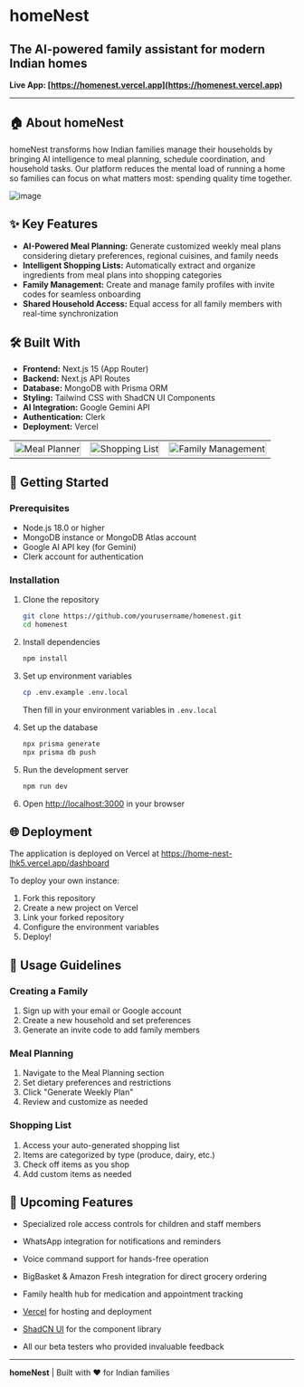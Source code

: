 # homeNest
 

## The AI-powered family assistant for modern Indian homes

**Live App: [https://homenest.vercel.app](https://homenest.vercel.app)**

---

## 🏠 About homeNest

homeNest transforms how Indian families manage their households by bringing AI intelligence to meal planning, schedule coordination, and household tasks. Our platform reduces the mental load of running a home so families can focus on what matters most: spending quality time together.

![image](https://github.com/user-attachments/assets/a2e4d1ce-cd5f-4d23-ad65-93b91d7e073e)


## ✨ Key Features

- **AI-Powered Meal Planning:** Generate customized weekly meal plans considering dietary preferences, regional cuisines, and family needs
- **Intelligent Shopping Lists:** Automatically extract and organize ingredients from meal plans into shopping categories
- **Family Management:** Create and manage family profiles with invite codes for seamless onboarding
- **Shared Household Access:** Equal access for all family members with real-time synchronization

## 🛠️ Built With

- **Frontend:** Next.js 15 (App Router)
- **Backend:** Next.js API Routes
- **Database:** MongoDB with Prisma ORM
- **Styling:** Tailwind CSS with ShadCN UI Components
- **AI Integration:** Google Gemini API
- **Authentication:** Clerk
- **Deployment:** Vercel

 

<table>
  <tr>
    <td><img src="https://example.com/meal-planner.png" alt="Meal Planner" width="100%"></td>
    <td><img src="https://example.com/shopping-list.png" alt="Shopping List" width="100%"></td>
    <td><img src="https://example.com/family-management.png" alt="Family Management" width="100%"></td>
  </tr>
</table>

## 🚀 Getting Started

### Prerequisites

- Node.js 18.0 or higher
- MongoDB instance or MongoDB Atlas account
- Google AI API key (for Gemini)
- Clerk account for authentication

### Installation

1. Clone the repository
   ```bash
   git clone https://github.com/yourusername/homenest.git
   cd homenest
   ```

2. Install dependencies
   ```bash
   npm install
   ```

3. Set up environment variables
   ```bash
   cp .env.example .env.local
   ```
   
   Then fill in your environment variables in `.env.local`

4. Set up the database
   ```bash
   npx prisma generate
   npx prisma db push
   ```

5. Run the development server
   ```bash
   npm run dev
   ```

6. Open [http://localhost:3000](http://localhost:3000) in your browser

## 🌐 Deployment

The application is deployed on Vercel at https://home-nest-lhk5.vercel.app/dashboard

To deploy your own instance:

1. Fork this repository
2. Create a new project on Vercel
3. Link your forked repository
4. Configure the environment variables
5. Deploy!

## 📘 Usage Guidelines

### Creating a Family

1. Sign up with your email or Google account
2. Create a new household and set preferences
3. Generate an invite code to add family members

### Meal Planning

1. Navigate to the Meal Planning section
2. Set dietary preferences and restrictions
3. Click "Generate Weekly Plan"
4. Review and customize as needed

### Shopping List

1. Access your auto-generated shopping list
2. Items are categorized by type (produce, dairy, etc.)
3. Check off items as you shop
4. Add custom items as needed

## 🔮 Upcoming Features

- Specialized role access controls for children and staff members
- WhatsApp integration for notifications and reminders
- Voice command support for hands-free operation
- BigBasket & Amazon Fresh integration for direct grocery ordering
- Family health hub for medication and appointment tracking

 
- [Vercel](https://vercel.com/) for hosting and deployment
- [ShadCN UI](https://ui.shadcn.com/) for the component library
- All our beta testers who provided invaluable feedback

---

**homeNest** | Built with ❤️ for Indian families
